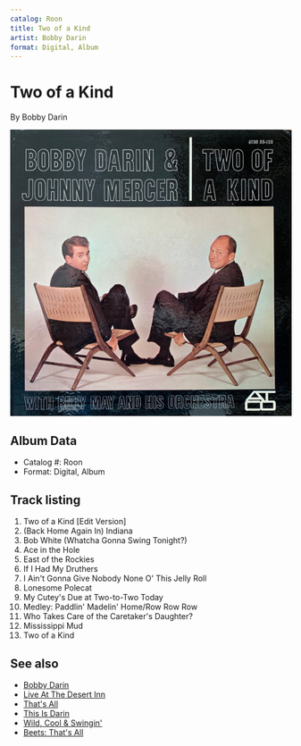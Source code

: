 ```yaml
---
catalog: Roon
title: Two of a Kind
artist: Bobby Darin
format: Digital, Album
---
```


# Two of a Kind

By Bobby Darin

![](../../assets/albumcovers/Bobby_Darin-Two_of_a_Kind.png)

## Album Data

- Catalog #: Roon
- Format: Digital, Album


## Track listing


1. Two of a Kind [Edit Version]
2. (Back Home Again In) Indiana
3. Bob White (Whatcha Gonna Swing Tonight?)
4. Ace in the Hole
5. East of the Rockies
6. If I Had My Druthers
7. I Ain't Gonna Give Nobody None O' This Jelly Roll
8. Lonesome Polecat
9. My Cutey's Due at Two-to-Two Today
10. Medley: Paddlin' Madelin' Home/Row Row Row
11. Who Takes Care of the Caretaker's Daughter?
12. Mississippi Mud
13. Two of a Kind


## See also

- [Bobby Darin](Bobby_Darin.md)
- [Live At The Desert Inn](Live_At_The_Desert_Inn.md)
- [That's All](Thats_All.md)
- [This Is Darin](This_Is_Darin.md)
- [Wild, Cool & Swingin'](Wild__Cool_and_Swingin.md)
- [Beets: That's All](../../Beets/Bobby_Darin/Thats_All.md)
